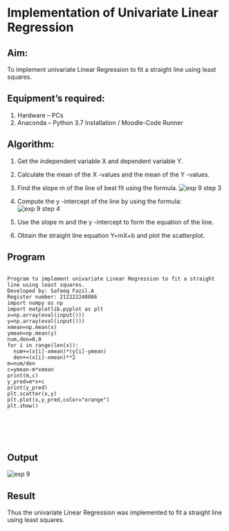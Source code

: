 # Implementation of Univariate Linear Regression
## Aim:
To implement univariate Linear Regression to fit a straight line using least squares.
## Equipment’s required:
1.	Hardware – PCs
2.	Anaconda – Python 3.7 Installation / Moodle-Code Runner
## Algorithm:
1.	Get the independent variable X and dependent variable Y.
2.	Calculate the mean of the X -values and the mean of the Y -values.
3.	Find the slope m of the line of best fit using the formula.
 ![exp 9 step 3](https://github.com/Safeeq-Fazil/Univariate-Linear-Regression/assets/118680361/50196a7d-9f88-45bc-b24f-d3945621411e)

4.	Compute the y -intercept of the line by using the formula:
![exp 9 step 4](https://github.com/Safeeq-Fazil/Univariate-Linear-Regression/assets/118680361/5720fb11-a096-4ad0-a2f3-6f632a86ad30)

5.	Use the slope m and the y -intercept to form the equation of the line.
6.	Obtain the straight line equation Y=mX+b and plot the scatterplot.
## Program
```

Program to implement univariate Linear Regression to fit a straight line using least squares.
Developed by: Safeeq Fazil.A
Register number: 212222240086
import numpy as np
import matplotlib.pyplot as plt
x=np.array(eval(input()))
y=np.array(eval(input()))
xmean=np.mean(x)
ymean=np.mean(y)
num,den=0,0
for i in range(len(x)):
  num+=(x[i]-xmean)*(y[i]-ymean)
  den+=(x[i]-xmean)**2
m=num/den
c=ymean-m*xmean
print(m,c)
y_pred=m*x+c
print(y_pred)
plt.scatter(x,y)
plt.plot(x,y_pred,color="orange")
plt.show()






```
## Output
![exp 9](https://github.com/Safeeq-Fazil/Univariate-Linear-Regression/assets/118680361/13e2bece-97a2-4aa5-8e2d-3768f4ff1cd9)


## Result
Thus the univariate Linear Regression was implemented to fit a straight line using least squares.
